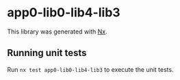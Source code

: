 # app0-lib0-lib4-lib3

This library was generated with [Nx](https://nx.dev).

## Running unit tests

Run `nx test app0-lib0-lib4-lib3` to execute the unit tests.
